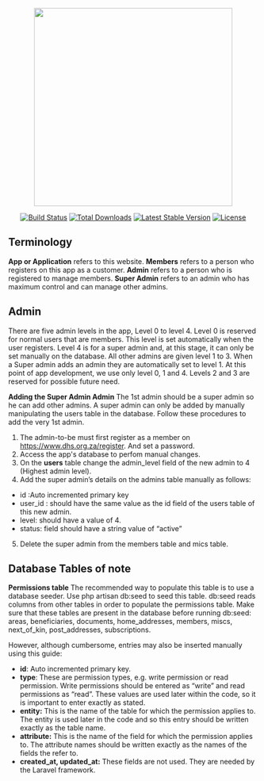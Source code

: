 <p align="center"><img src="https://res.cloudinary.com/dtfbvvkyp/image/upload/v1566331377/laravel-logolockup-cmyk-red.svg" width="400"></p>

<p align="center">
<a href="https://travis-ci.org/laravel/framework"><img src="https://travis-ci.org/laravel/framework.svg" alt="Build Status"></a>
<a href="https://packagist.org/packages/laravel/framework"><img src="https://poser.pugx.org/laravel/framework/d/total.svg" alt="Total Downloads"></a>
<a href="https://packagist.org/packages/laravel/framework"><img src="https://poser.pugx.org/laravel/framework/v/stable.svg" alt="Latest Stable Version"></a>
<a href="https://packagist.org/packages/laravel/framework"><img src="https://poser.pugx.org/laravel/framework/license.svg" alt="License"></a>
</p>

## Terminology

<b>App or Application</b> refers to this website.
<b>Members</b> refers to a person who registers on this app as a customer.
<b>Admin</b> refers to a person who is registered to manage members.
<b>Super Admin</b> refers to an admin who has maximum control and can manage other admins.

## Admin

There are five admin levels in the app, Level 0 to level 4. Level 0 is reserved for normal users that are members. This level is set automatically when the user registers. Level 4 is for a super admin and, at this stage, it can only be set manually on the database. All other admins are given level 1 to 3. When a Super admin adds an admin they are automatically set to level 1. At this point of app development, we use only level 0, 1 and 4. Levels 2 and 3 are reserved for possible future need.

<b>Adding the Super Admin Admin</b>
The 1st admin should be a super admin so he can add other admins. A super admin can only be added by manually manipulating the users table in the database. Follow these procedures to add the very 1st admin.

1.	The admin-to-be must first register as a member on https://www.dhs.org.za/register. And set a password.
2.	Access the app's database to perfom manual changes.
3.	On the <b>users</b> table change the admin_level field of the new admin to 4 (Highest admin level).
4.	Add the super admin’s details on the admins table manually as follows:
-	id :Auto incremented primary key
-	user_id : should have the same value as the id field of the users table of this new admin.
-	level: should have a value of 4.
-	status: field should have a string value of “active”
5.	Delete the super admin from the members table and mics table.

## Database Tables of note

<b>Permissions table</b>
The recommended way to populate this table is to use a database seeder. Use php artisan db:seed to seed this table. db:seed reads columns from other tables in order to populate the permissions table. Make sure that these tables are present in the database before running db:seed: areas, beneficiaries, documents, home_addresses, members, miscs, next_of_kin, post_addresses, subscriptions.

However, although cumbersome, entries may also be inserted manually using this guide:

- <b>id</b>: Auto incremented primary key.
- <b>type</b>: These are permission types, e.g. write permission or read permission. Write permissions should be entered as “write” and read permissions as “read”. These values are used later within the code, so it is important to enter exactly as stated.
- <b>entity:</b> This is the name of the table for which the permission applies to. The entity is used later in the code and so this entry should be written exactly as the table name.
- <b>attribute:</b> This is the name of the field for which the permission applies to. The attribute names should be written exactly as the names of the fields the refer to.
- <b>created_at, updated_at:</b> These fields are not used. They are needed by the Laravel framework.